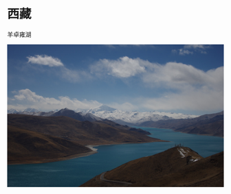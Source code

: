 # 西藏

羊卓雍湖

![&#x7F8A;&#x5353;&#x96CD;&#x6E56;](.gitbook/assets/be6ca511-b3a5-4f39-81d4-f7befdc0fd8e.jpeg)

